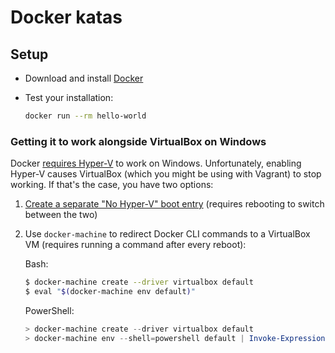 # Docker katas

## Setup

- Download and install [Docker][docker-desktop]
- Test your installation:

  ```bash
  docker run --rm hello-world
  ```

### Getting it to work alongside VirtualBox on Windows

Docker [requires Hyper-V][docker-hyper-v] to work on Windows. Unfortunately, enabling Hyper-V causes VirtualBox (which you might be using with Vagrant) to stop working. If that's the case, you have two options:

1. [Create a separate "No Hyper-V" boot entry][boot-entry] (requires rebooting to switch between the two)
2. Use `docker-machine` to redirect Docker CLI commands to a VirtualBox VM (requires running a command after every reboot):

    Bash:
    ```bash
    $ docker-machine create --driver virtualbox default
    $ eval "$(docker-machine env default)"
    ```

    PowerShell:
    ```powershell
    > docker-machine create --driver virtualbox default
    > docker-machine env --shell=powershell default | Invoke-Expression
    ```

[docker-desktop]: https://www.docker.com/products/docker-desktop
[docker-hyper-v]: https://docs.docker.com/docker-for-windows/troubleshoot/#virtualization
[boot-entry]: https://www.hanselman.com/blog/SwitchEasilyBetweenVirtualBoxAndHyperVWithABCDEditBootEntryInWindows81.aspx